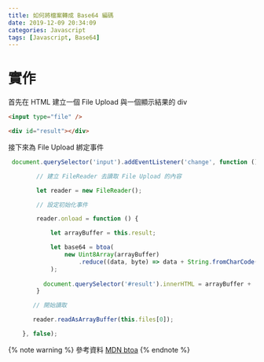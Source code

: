 ```yaml
---
title: 如何將檔案轉成 Base64 編碼
date: 2019-12-09 20:34:09
categories: Javascript
tags: [Javascript, Base64]
---
```


# 實作
首先在 HTML 建立一個 File Upload 與一個顯示結果的 div

```html
<input type="file" />

<div id="result"></div>
```

<!--more-->

接下來為 File Upload 綁定事件

```javascript
 document.querySelector('input').addEventListener('change', function () {

        // 建立 FileReader 去讀取 File Upload 的內容

        let reader = new FileReader();

        // 設定初始化事件

        reader.onload = function () {

            let arrayBuffer = this.result;

            let base64 = btoa(
                new Uint8Array(arrayBuffer)
                    .reduce((data, byte) => data + String.fromCharCode(byte), '')
            );
        
          document.querySelector('#result').innerHTML = arrayBuffer + '  ' + arrayBuffer.byteLength;    
        }

       // 開始讀取

       reader.readAsArrayBuffer(this.files[0]);

    }, false);
```

{% note warning %}
參考資料
[MDN btoa](https://developer.mozilla.org/en-US/docs/Web/API/WindowOrWorkerGlobalScope/btoa)
{% endnote %}